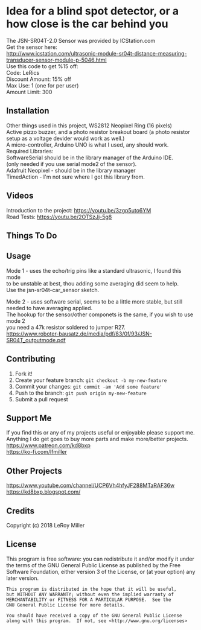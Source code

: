 # Idea for a blind spot detector, or a how close is the car behind you

The JSN-SR04T-2.0 Sensor was provided by ICStation.com  
Get the sensor here:  
http://www.icstation.com/ultrasonic-module-sr04t-distance-measuring-transducer-sensor-module-p-5046.html  
Use this code to get %15 off:  
Code: LeRics  
Discount Amount: 15% off  
Max Use: 1 (one for per user)  
Amount Limit: 300   


## Installation

Other things used in this project, WS2812 Neopixel Ring (16 pixels)  
Active pizzo buzzer, and a photo resistor breakout board (a photo resistor setup as a voltage devider would work as well.)  
A micro-controller, Arduino UNO is what I used, any should work.  
Required Libraries:  
SoftwareSerial  should be in the library manager of the Arduino IDE.  
(only needed if you use serial mode2 of the sensor).  
Adafruit Neopixel - should be in the library manager  
TimedAction - I'm not sure where I got this library from.  

## Videos  
Introduction to the project: https://youtu.be/3zgp5uto6YM  
Road Tests: https://youtu.be/2OTSzJj-5g8  


## Things To Do


## Usage

Mode 1 - uses the echo/trig pins like a standard ultrasonic, I found this mode  
to be unstable at best, thou adding some averaging did seem to help.  
Use the jsn-sr04t-car_sensor sketch.  

Mode 2 - uses software serial, seems to be a little more stable, but still needed to have averaging applied.  
The hookup for the sensor/other componets is the same, if you wish to use mode 2  
you need a 47k resistor soldered to jumper R27.  
https://www.roboter-bausatz.de/media/pdf/83/0f/93/JSN-SR04T_outputmode.pdf  

## Contributing

1. Fork it!
2. Create your feature branch: `git checkout -b my-new-feature`
3. Commit your changes: `git commit -am 'Add some feature'`
4. Push to the branch: `git push origin my-new-feature`
5. Submit a pull request

## Support Me

If you find this or any of my projects useful or enjoyable please support me.  
Anything I do get goes to buy more parts and make more/better projects.  
https://www.patreon.com/kd8bxp  
https://ko-fi.com/lfmiller  

## Other Projects

https://www.youtube.com/channel/UCP6Vh4hfyJF288MTaRAF36w  
https://kd8bxp.blogspot.com/  


## Credits

Copyright (c) 2018 LeRoy Miller

## License

This program is free software: you can redistribute it and/or modify
    it under the terms of the GNU General Public License as published by
    the Free Software Foundation, either version 3 of the License, or
    (at your option) any later version.

    This program is distributed in the hope that it will be useful,
    but WITHOUT ANY WARRANTY; without even the implied warranty of
    MERCHANTABILITY or FITNESS FOR A PARTICULAR PURPOSE.  See the
    GNU General Public License for more details.

    You should have received a copy of the GNU General Public License
    along with this program.  If not, see <http://www.gnu.org/licenses>
